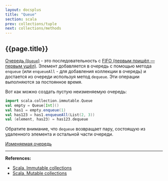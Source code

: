 ```yaml
---
layout: docsplus
title: "Queue"
section: scala
prev: collections/tuple
next: collections/methods
---
```


## {{page.title}}

[Очередь (`Queue`)](https://scala-lang.org/api/3.x/scala/collection/immutable/Queue.html) - 
это последовательность с [FIFO (первым пришёл — первым ушёл)](https://ru.wikipedia.org/wiki/FIFO). 
Элемент добавляется в очередь с помощью метода `enqueue` (или `enqueueAll` - для добавления коллекции в очередь) 
и достается из очереди используя метод `dequeue`. 
Эти операции выполняются за постоянное время.

Вот как можно создать пустую неизменяемую очередь:

```scala mdoc
import scala.collection.immutable.Queue
val empty = Queue[Int]()
val has1 = empty.enqueue(1)
val has123 = has1.enqueueAll(List(2, 3))
val (element, has23) = has123.dequeue
```

Обратите внимание, что `dequeue` возвращает пару, состоящую из удаленного элемента и остальной части очереди.

[Изменяемая очередь](https://scala-lang.org/api/3.x/scala/collection/mutable/Queue.html)


---

**References:**
- [Scala, Immutable collections](https://docs.scala-lang.org/ru/overviews/collections-2.13/concrete-immutable-collection-classes.html)
- [Scala, Mutable collections](https://docs.scala-lang.org/ru/overviews/collections-2.13/concrete-mutable-collection-classes.html)
